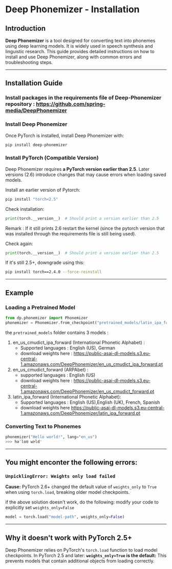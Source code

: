 # Deep Phonemizer - Installation 

## Introduction
**Deep Phonemizer** is a tool designed for converting text into phonemes using deep learning models. It is widely used in speech synthesis and linguistic research. This guide provides detailed instructions on how to install and use Deep Phonemizer, along with common errors and troubleshooting steps.

---

## Installation Guide


### Install packages in the requirements file of Deep-Phonemizer repository : https://github.com/spring-media/DeepPhonemizer

### Install Deep Phonemizer
Once PyTorch is installed, install Deep Phonemizer with:
```bash
pip install deep-phonemizer
```

### Install PyTorch (Compatible Version)
Deep Phonemizer requires **a PyTorch version earlier than 2.5**. Later versions (2.6) introduce changes that may cause errors when loading saved models.

Install an earlier version of Pytorch:
```bash
pip install "torch<2.5"
```

Check installation:
```python
print(torch.__version__)  # Should print a version earlier than 2.5 
```
Remark : If it still prints 2.6 restart the kernel (since the pytorch version that was installed through the requirements file is still being used).

Check again:
```python
print(torch.__version__)  # Should print a version earlier than 2.5 
```
If it's still 2.5+, downgrade using this:
```bash
pip install torch==2.4.0 --force-reinstall
```
---

## Example

### Loading a Pretrained Model
```python
from dp.phonemizer import Phonemizer
phonemizer = Phonemizer.from_checkpoint("pretrained_models/latin_ipa_forward.pt")
```
the `pretrained_models` folder contains 3 models : 
1. en_us_cmudict_ipa_forward (International Phonetic Alphabet) :
   - Supported languages : English (US), German
   - download weights here : https://public-asai-dl-models.s3.eu-central-1.amazonaws.com/DeepPhonemizer/en_us_cmudict_ipa_forward.pt
3. en_us_cmudict_forward (ARPAbet) :
   - supported languages : English (US)
   - download weights here : https://public-asai-dl-models.s3.eu-central-1.amazonaws.com/DeepPhonemizer/en_us_cmudict_forward.pt
5. latin_ipa_forward (International Phonetic Alphabet):
   - Supported languages : English (US),English (UK), French, Spanish
   - download weights here https://public-asai-dl-models.s3.eu-central-1.amazonaws.com/DeepPhonemizer/latin_ipa_forward.pt

### Converting Text to Phonemes
```python
phonemizer("Hello world!", lang="en_us")
>>> həˈloʊ wɝld'
```
---

## You might enconter the following errors:

### `UnpicklingError: Weights only load failed`
**Cause:** PyTorch 2.6+ changed the default value of `weights_only` to `True` when using `torch.load`, breaking older model checkpoints.

if the above solution doesn't work, do the following: 
modify your code to explicitly set `weights_only=False`
```python
model = torch.load("model-path", weights_only=False)
```

---

## Why it doesn't work with PyTorch 2.5+
Deep Phonemizer relies on PyTorch's `torch.load` function to load model checkpoints. In PyTorch 2.5 and later:
**`weights_only=True` is the default:** This prevents models that contain additional objects from loading correctly.



